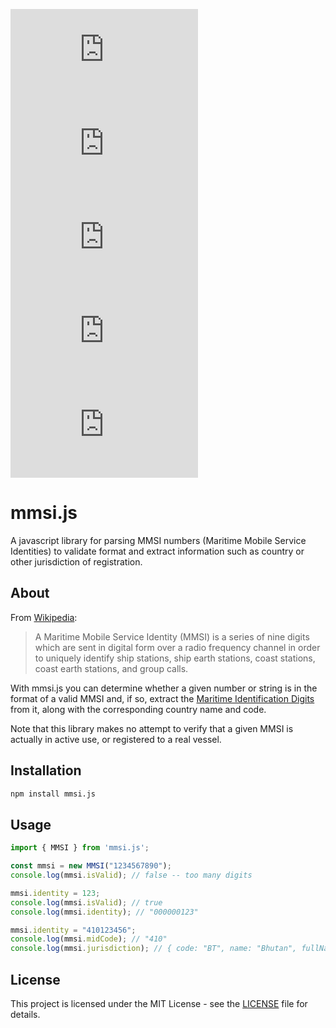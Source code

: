 [![Build Status](https://img.shields.io/travis/mikeu/mmsi.js)](https://travis-ci.org/mikeu/mmsi.js)
[![Code coverage](https://img.shields.io/codecov/c/github/mikeu/mmsi.js)](https://codecov.io/github/mikeu/mmsi.js)
[![Open issues](https://img.shields.io/github/issues/mikeu/mmsi.js)](https://github.com/mikeu/mmsi.js/issues)
[![NPM package](https://img.shields.io/npm/v/mmsi.js)](https://www.npmjs.com/package/mmsi.js)
[![License](https://img.shields.io/github/license/mikeu/mmsi.js)](https://github.com/mikeu/mmsi.js/blob/master/LICENSE)

# mmsi.js
A javascript library for parsing MMSI numbers (Maritime Mobile Service Identities) to validate format and extract
information such as country or other jurisdiction of registration.

## About
From [Wikipedia](https://en.wikipedia.org/wiki/Maritime_Mobile_Service_Identity):

> A Maritime Mobile Service Identity (MMSI) is a series of nine digits which are sent in digital form
> over a radio frequency channel in order to uniquely identify ship stations, ship earth stations,
> coast stations, coast earth stations, and group calls.

With mmsi.js you can determine whether a given number or string is in the format of a valid MMSI and,
if so, extract the
[Maritime Identification Digits](https://en.wikipedia.org/wiki/Maritime_identification_digits)
from it, along with the corresponding country name and code.

Note that this library makes no attempt to verify that a given MMSI is actually in active use, or registered to a real vessel.

## Installation
```bash
npm install mmsi.js
```

## Usage
```js
import { MMSI } from 'mmsi.js';

const mmsi = new MMSI("1234567890");
console.log(mmsi.isValid); // false -- too many digits

mmsi.identity = 123;
console.log(mmsi.isValid); // true
console.log(mmsi.identity); // "000000123"

mmsi.identity = "410123456";
console.log(mmsi.midCode); // "410"
console.log(mmsi.jurisdiction); // { code: "BT", name: "Bhutan", fullName: "Bhutan (Kingdom of)" }
```

## License
This project is licensed under the MIT License - see the
[LICENSE](https://github.com/mikeu/mmsi.js/blob/master/LICENSE)
file for details.